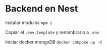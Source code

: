 
# Backend en Nest

instalar modulos ```npm i```

Copiar el ```.env.template``` y renombrarlo a ```.env```

Iniciar docker mongoDB ```docker compose up -d``` 
